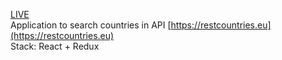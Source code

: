 [LIVE](https://countries-api-arkadiusztw.surge.sh/)  
Application to search countries in API  [https://restcountries.eu](https://restcountries.eu)  
Stack: React + Redux 
